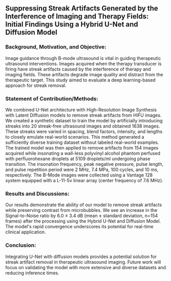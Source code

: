 ## Suppressing Streak Artifacts Generated by the Interference of Imaging and Therapy Fields: Initial Findings Using a Hybrid U-Net and Diffusion Model

### Background, Motivation, and Objective: 
Image guidance through B-mode ultrasound is vital in guiding therapeutic ultrasound interventions. Images acquired when the therapy transducer is firing have streak artifacts caused by the interference of therapy and imaging fields. These artifacts degrade image quality and distract from the therapeutic target. This study aimed to evaluate a deep learning-based approach for streak removal. 

### Statement of Contribution/Methods: 
We combined U-Net architecture with High-Resolution Image Synthesis with Latent Diffusion models to remove streak artifacts from HIFU images. We created a synthetic dataset to train the model by artificially introducing streaks into 20 streak-free ultrasound images and obtained 1638 images. These streaks were varied in spacing, blend factors, intensity, and lengths to closely emulate real-world scenarios. This method generated a sufficiently diverse training dataset without labeled real-world examples. The trained model was then applied to remove artifacts from 154 images acquired while insonating a wall-less polyvinyl alcohol phantom perfused with perfluorohexane droplets at 5109  droplets/ml undergoing phase transition. The insonation frequency, peak negative pressure, pulse length, and pulse repetition period were 2 MHz, 7.4 MPa, 100 cycles, and 10 ms, respectively. The B-Mode images were collected using a Vantage 128 system equipped with a L-11-5v linear array (center frequency of 7.6 MHz).

### Results and Discussions:
Our results demonstrate the ability of our model to remove streak artifacts while preserving contrast from microbubbles. We see an increase in the Signal-to-Noise ratio by 6.0 ± 3.4 dB (mean ± standard deviation, n=154 frames) after the processing using the Hybrid U-Net and Diffusion Model. The model's rapid convergence underscores its potential for real-time clinical application.

### Conclusion:
Integrating U-Net with diffusion models provides a potential solution for streak artifact removal in therapeutic ultrasound imaging. Future work will focus on validating the model with more extensive and diverse datasets and reducing inference times.


